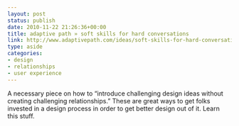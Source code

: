 ```yaml
---
layout: post
status: publish
date: 2010-11-22 21:26:36+00:00
title: adaptive path » soft skills for hard conversations
link: http://www.adaptivepath.com/ideas/soft-skills-for-hard-conversations/
type: aside
categories:
- design
- relationships
- user experience
---
```


A necessary piece on how to “introduce challenging design ideas without creating challenging relationships.” These are great ways to get folks invested in a design process in order to get better design out of it. Learn this stuff.
